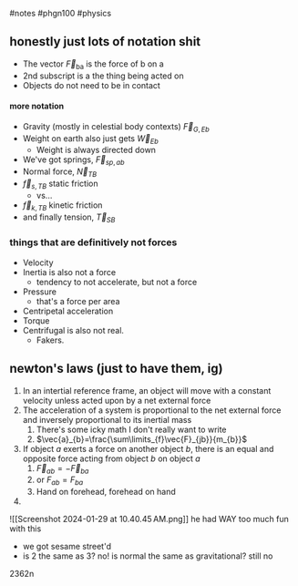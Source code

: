 #notes #phgn100 #physics


## honestly just lots of notation shit
- The vector $\vec{F}_{\text{ba}}$  is the force of b on a
- 2nd subscript is a the thing being acted on
- Objects do not need to be in contact


#### more notation
- Gravity (mostly in celestial body contexts) $\vec{F}_{G,Eb}$
- Weight on earth also just gets $\vec{W}_{Eb}$
	- Weight is always directed down
- We've got springs, $\vec{F}_{sp,ab}$
- Normal force, $\vec{N}_{TB}$
- $\vec{f}_{s,TB}$ static friction
	- vs...
- $\vec{f}_{k,TB}$ kinetic friction
- and finally tension, $\vec{T}_{SB}$
### things that are definitively not forces
- Velocity
- Inertia is also not a force
	- tendency to not accelerate, but not a force
- Pressure
	- that's a force per area
- Centripetal acceleration
- Torque
- Centrifugal is also not real. 
	- Fakers.

## newton's laws (just to have them, ig)
1. In an intertial reference frame, an object will move with a constant velocity unless acted upon by a net external force
2. The acceleration of a system is proportional to the net external force and inversely proportional to its inertial mass
	1. There's some icky math I don't really want to write
	2. $\vec{a}_{b}=\frac{\sum\limits_{f}\vec{F}_{jb}}{m_{b}}$ 
3. If object $a$ exerts a force on another object $b$, there is an equal and opposite force acting from object $b$ on object $a$
	1. $\vec{F}_{ab}=-\vec{F}_{ba}$
	2. or $F_{ab}=F_{ba}$
	3. Hand on forehead, forehead on hand
4. 
![[Screenshot 2024-01-29 at 10.40.45 AM.png]]
he had WAY too much fun with this
- we got sesame street'd
- is 2 the same as 3? no! is normal the same as gravitational? still no



2362n 

